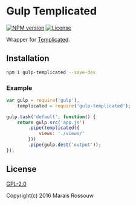 Gulp Templicated
================

[![NPM version](https://img.shields.io/npm/v/gulp-templicated.svg?style=flat-square)](https://www.npmjs.com/package/gulp-templicated)
[![License](https://img.shields.io/npm/l/gulp-templicated.svg?style=flat-square)](https://github.com/maraisr/gulp-templicated/blob/master/LICENSE.md)

Wrapper for [Templicated](https://github.com/maraisr/templicated).

## Installation
```sh
npm i gulp-templicated --save-dev
```

### Example
```JavaScript
var gulp = require('gulp'),
	templicated = require('gulp-templicated');

gulp.task('default', function() {
	return gulp.src('app.js')
		.pipe(templicated({
			views: './views/'
		}))
		.pipe(gulp.dest('output'));
});
```

## License
[GPL-2.0](https://github.com/maraisr/gulp-templicated/blob/master/LICENSE.md)

Copyright(c) 2016 Marais Rossouw
